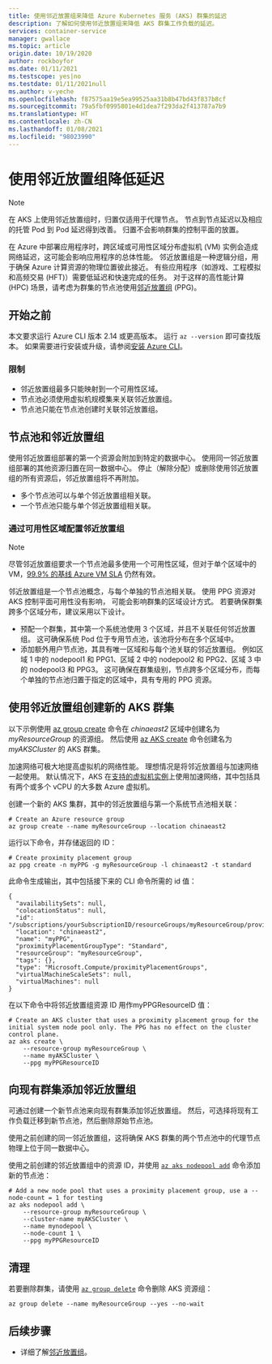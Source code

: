 ```yaml
---
title: 使用邻近放置组来降低 Azure Kubernetes 服务 (AKS) 群集的延迟
description: 了解如何使用邻近放置组来降低 AKS 群集工作负载的延迟。
services: container-service
manager: gwallace
ms.topic: article
origin.date: 10/19/2020
author: rockboyfor
ms.date: 01/11/2021
ms.testscope: yes|no
ms.testdate: 01/11/2021null
ms.author: v-yeche
ms.openlocfilehash: f87575aa19e5ea99525aa31b8b47bd43f837b8cf
ms.sourcegitcommit: 79a5fbf0995801e4d1dea7f293da2f413787a7b9
ms.translationtype: HT
ms.contentlocale: zh-CN
ms.lasthandoff: 01/08/2021
ms.locfileid: "98023990"
---
```

<!--Verified successfully on 01/04/2021-->
# <a name="reduce-latency-with-proximity-placement-groups"></a>使用邻近放置组降低延迟

> [!Note]
> 在 AKS 上使用邻近放置组时，归置仅适用于代理节点。 节点到节点延迟以及相应的托管 Pod 到 Pod 延迟得到改善。 归置不会影响群集的控制平面的放置。

在 Azure 中部署应用程序时，跨区域或可用性区域分布虚拟机 (VM) 实例会造成网络延迟，这可能会影响应用程序的总体性能。 邻近放置组是一种逻辑分组，用于确保 Azure 计算资源的物理位置彼此接近。 有些应用程序（如游戏、工程模拟和高频交易 (HFT)）需要低延迟和快速完成的任务。 对于这样的高性能计算 (HPC) 场景，请考虑为群集的节点池使用[邻近放置组](../virtual-machines/linux/co-location.md#proximity-placement-groups) (PPG)。

## <a name="before-you-begin"></a>开始之前

本文要求运行 Azure CLI 版本 2.14 或更高版本。 运行 `az --version` 即可查找版本。 如果需要进行安装或升级，请参阅[安装 Azure CLI][azure-cli-install]。

### <a name="limitations"></a>限制

* 邻近放置组最多只能映射到一个可用性区域。
* 节点池必须使用虚拟机规模集来关联邻近放置组。
* 节点池只能在节点池创建时关联邻近放置组。

## <a name="node-pools-and-proximity-placement-groups"></a>节点池和邻近放置组

使用邻近放置组部署的第一个资源会附加到特定的数据中心。 使用同一邻近放置组部署的其他资源归置在同一数据中心。 停止（解除分配）或删除使用邻近放置组的所有资源后，邻近放置组将不再附加。

* 多个节点池可以与单个邻近放置组相关联。
* 一个节点池只能与单个邻近放置组相关联。

### <a name="configure-proximity-placement-groups-with-availability-zones"></a>通过可用性区域配置邻近放置组

> [!NOTE]
> 尽管邻近放置组要求一个节点池最多使用一个可用性区域，但对于单个区域中的 VM，[99.9% 的基线 Azure VM SLA](https://www.azure.cn/support/sla/virtual-machines/) 仍然有效。

邻近放置组是一个节点池概念，与每个单独的节点池相关联。 使用 PPG 资源对 AKS 控制平面可用性没有影响， 可能会影响群集的区域设计方式。 若要确保群集跨多个区域分布，建议采用以下设计。

* 预配一个群集，其中第一个系统池使用 3 个区域，并且不关联任何邻近放置组。 这可确保系统 Pod 位于专用节点池，该池将分布在多个区域中。
* 添加额外用户节点池，其具有唯一区域和与每个池关联的邻近放置组。 例如区域 1 中的 nodepool1 和 PPG1、区域 2 中的 nodepool2 和 PPG2、区域 3 中的 nodepool3 和 PPG3。 这可确保在群集级别，节点跨多个区域分布，而每个单独的节点池归置于指定的区域中，具有专用的 PPG 资源。

## <a name="create-a-new-aks-cluster-with-a-proximity-placement-group"></a>使用邻近放置组创建新的 AKS 群集

以下示例使用 [az group create][az-group-create] 命令在 *chinaeast2* 区域中创建名为 *myResourceGroup* 的资源组。 然后使用 [az AKS create][az-aks-create] 命令创建名为 *myAKSCluster* 的 AKS 群集。

加速网络可极大地提高虚拟机的网络性能。 理想情况是将邻近放置组与加速网络一起使用。 默认情况下，AKS 在[支持的虚拟机实例](../virtual-network/create-vm-accelerated-networking-cli.md?toc=/virtual-machines/linux/toc.json#limitations-and-constraints)上使用加速网络，其中包括具有两个或多个 vCPU 的大多数 Azure 虚拟机。

创建一个新的 AKS 集群，其中的邻近放置组与第一个系统节点池相关联：

```azurecli
# Create an Azure resource group
az group create --name myResourceGroup --location chinaeast2
```
运行以下命令，并存储返回的 ID：

```azurecli
# Create proximity placement group
az ppg create -n myPPG -g myResourceGroup -l chinaeast2 -t standard
```

此命令生成输出，其中包括接下来的 CLI 命令所需的 id 值：

```output
{
  "availabilitySets": null,
  "colocationStatus": null,
  "id": "/subscriptions/yourSubscriptionID/resourceGroups/myResourceGroup/providers/Microsoft.Compute/proximityPlacementGroups/myPPG",
  "location": "chinaeast2",
  "name": "myPPG",
  "proximityPlacementGroupType": "Standard",
  "resourceGroup": "myResourceGroup",
  "tags": {},
  "type": "Microsoft.Compute/proximityPlacementGroups",
  "virtualMachineScaleSets": null,
  "virtualMachines": null
}
```

在以下命令中将邻近放置组资源 ID 用作myPPGResourceID 值：

```azurecli
# Create an AKS cluster that uses a proximity placement group for the initial system node pool only. The PPG has no effect on the cluster control plane.
az aks create \
    --resource-group myResourceGroup \
    --name myAKSCluster \
    --ppg myPPGResourceID
```

## <a name="add-a-proximity-placement-group-to-an-existing-cluster"></a>向现有群集添加邻近放置组

可通过创建一个新节点池来向现有群集添加邻近放置组。 然后，可选择将现有工作负载迁移到新节点池，然后删除原始节点池。

使用之前创建的同一邻近放置组，这将确保 AKS 群集的两个节点池中的代理节点物理上位于同一数据中心。

使用之前创建的邻近放置组中的资源 ID，并使用 [`az aks nodepool add`][az-aks-nodepool-add] 命令添加新的节点池：

```azurecli
# Add a new node pool that uses a proximity placement group, use a --node-count = 1 for testing
az aks nodepool add \
    --resource-group myResourceGroup \
    --cluster-name myAKSCluster \
    --name mynodepool \
    --node-count 1 \
    --ppg myPPGResourceID
```

## <a name="clean-up"></a>清理

若要删除群集，请使用 [`az group delete`][az-group-delete] 命令删除 AKS 资源组：

```azurecli
az group delete --name myResourceGroup --yes --no-wait
```

## <a name="next-steps"></a>后续步骤

* 详细了解[邻近放置组][proximity-placement-groups]。

<!-- LINKS - Internal -->

[azure-ad-rbac]: azure-ad-rbac.md
[aks-tutorial-prepare-app]: ./tutorial-kubernetes-prepare-app.md
[azure-cli-install]: https://docs.azure.cn/cli/install-azure-cli
[az-aks-get-upgrades]: https://docs.azure.cn/cli/aks#az_aks_get_upgrades
[az-aks-upgrade]: https://docs.azure.cn/cli/aks#az_aks_upgrade
[az-aks-show]: https://docs.azure.cn/cli/aks#az_aks_show
[nodepool-upgrade]: use-multiple-node-pools.md#upgrade-a-node-pool
[az-extension-add]: https://docs.azure.cn/cli/extension#az_extension_add
[az-extension-update]: https://docs.azure.cn/cli/extension#az_extension_update
[proximity-placement-groups]: ../virtual-machines/linux/co-location.md#proximity-placement-groups
[az-aks-create]: https://docs.azure.cn/cli/aks#az_aks_create
[system-pool]: ./use-system-pools.md
[az-aks-nodepool-add]: https://docs.azure.cn/cli/aks/nodepool#az_aks_nodepool_add
[az-aks-create]: https://docs.azure.cn/cli/aks#az_aks_create
[az-group-create]: https://docs.azure.cn/cli/group#az_group_create
[az-group-delete]: https://docs.azure.cn/cli/group#az_group_delete

<!-- Update_Description: new article about reduce latency ppg -->
<!--NEW.date: 01/11/2021-->
